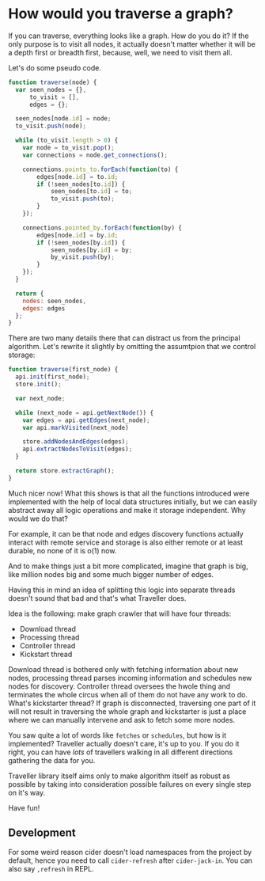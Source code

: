 # How would you traverse a graph?

If you can traverse, everything looks like a graph. How do you do it?
If the only purpose is to visit all nodes, it actually doesn't matter
whether it will be a depth first or breadth first, because, well, we
need to visit them all.

Let's do some pseudo code.

``` javascript
function traverse(node) {
  var seen_nodes = {},
      to_visit = [],
      edges = {};

  seen_nodes[node.id] = node;
  to_visit.push(node);

  while (to_visit.length > 0) {
    var node = to_visit.pop();
    var connections = node.get_connections();

    connections.points_to.forEach(function(to) {
        edges[node.id] = to.id;
        if (!seen_nodes[to.id]) {
            seen_nodes[to.id] = to;
            to_visit.push(to);
        }
    });

    connections.pointed_by.forEach(function(by) {
        edges[node.id] = by.id;
        if (!seen_nodes[by.id]) {
            seen_nodes[by.id] = by;
            by_visit.push(by);
        }
    });
  }

  return {
    nodes: seen_nodes,
    edges: edges
  };
}
```

There are two many details there that can distract us from the principal algorithm.
Let's rewrite it slightly by omitting the assumtpion that we control
storage:

``` javascript
function traverse(first_node) {
  api.init(first_node);
  store.init();

  var next_node;

  while (next_node = api.getNextNode()) {
    var edges = api.getEdges(next_node);
    var api.markVisited(next_node)

    store.addNodesAndEdges(edges);
    api.extractNodesToVisit(edges);
  }

  return store.extractGraph();
}
```

Much nicer now! What this shows is that all the functions
introduced were implemented with the help of local data structures
initially, but we can easily abstract away all logic operations
and make it storage independent. Why would we do that?

For example, it can be that node and edges discovery functions
actually interact with remote service and storage is also
either remote or at least durable, no none of it is o(1) now.

And to make things just a bit more complicated, imagine that
graph is big, like million nodes big and some much bigger number
of edges.

Having this in mind an idea of splitting this logic into separate
threads doesn't sound that bad and that's what Traveller does.

Idea is the following: make graph crawler that will have four threads:

* Download thread
* Processing thread
* Controller thread
* Kickstart thread

Download thread is bothered only with fetching information about
new nodes, processing thread parses incoming information and schedules
new nodes for discovery. Controller thread oversees the hwole thing
and terminates the whole circus when all of them do not have any
work to do. What's kickstarter thread? If graph is disconnected,
traversing one part of it will not result in traversing the whole
graph and kickstarter is just a place where we can manually intervene
and ask to fetch some more nodes.

You saw quite a lot of words like `fetches` or `schedules`, but how
is it implemented? Traveller actually doesn't care, it's up to you.
If you do it right, you can have *lots* of travellers walking in
all different directions gathering the data for you.

Traveller library itself aims only to make algorithm itself as robust
as possible by taking into consideration possible failures on every
single step on it's way.

Have fun!

## Development

For some weird reason cider doesn't load namespaces from the project by
default, hence you need to call `cider-refresh` after `cider-jack-in`.
You can also say `,refresh` in REPL.
